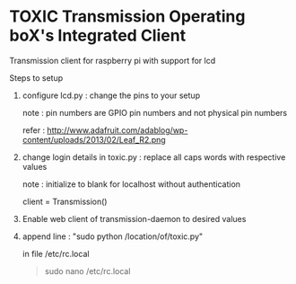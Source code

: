 TOXIC Transmission Operating boX's Integrated Client
====================================================

Transmission client for raspberry pi with support for lcd

Steps to setup

1) configure lcd.py : change the pins to your setup 

   note  : pin numbers are GPIO pin numbers and not physical pin numbers 

   refer : <http://www.adafruit.com/adablog/wp-content/uploads/2013/02/Leaf_R2.png> 

 
2) change login details in toxic.py : replace all caps words with respective values 

   note  : initialize to blank for localhost without authentication 

	client = Transmission() 

  
3) Enable web client of transmission-daemon to desired values 

 
4) append line : "sudo python /location/of/toxic.py"

	in file /etc/rc.local 
	> sudo nano /etc/rc.local 
